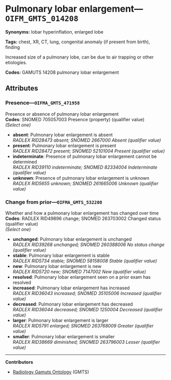 # Pulmonary lobar enlargement—`OIFM_GMTS_014208`

**Synonyms:** lobar hyperinflation, enlarged lobe

**Tags:** chest, XR, CT, lung, congenital anomaly (if present from birth), finding

Increased size of a pulmonary lobe, can be due to air trapping or other etiologies.

**Codes:** GAMUTS 14208 pulmonary lobar enlargement

## Attributes

### Presence—`OIFMA_GMTS_471958`

Presence or absence of pulmonary lobar enlargement  
**Codes**: SNOMED 705057003 Presence (property) (qualifier value)  
*(Select one)*

- **absent**: Pulmonary lobar enlargement is absent  
_RADLEX RID28473 absent; SNOMED 2667000 Absent (qualifier value)_
- **present**: Pulmonary lobar enlargement is present  
_RADLEX RID28472 present; SNOMED 52101004 Present (qualifier value)_
- **indeterminate**: Presence of pulmonary lobar enlargement cannot be determined  
_RADLEX RID39110 indeterminate; SNOMED 82334004 Indeterminate (qualifier value)_
- **unknown**: Presence of pulmonary lobar enlargement is unknown  
_RADLEX RID5655 unknown; SNOMED 261665006 Unknown (qualifier value)_

### Change from prior—`OIFMA_GMTS_532208`

Whether and how a pulmonary lobar enlargement has changed over time  
**Codes**: RADLEX RID49896 change; SNOMED 263703002 Changed status (qualifier value)  
*(Select one)*

- **unchanged**: Pulmonary lobar enlargement is unchanged  
_RADLEX RID39268 unchanged; SNOMED 260388006 No status change (qualifier value)_
- **stable**: Pulmonary lobar enlargement is stable  
_RADLEX RID5734 stable; SNOMED 58158008 Stable (qualifier value)_
- **new**: Pulmonary lobar enlargement is new  
_RADLEX RID5720 new; SNOMED 7147002 New (qualifier value)_
- **resolved**: Pulmonary lobar enlargement seen on a prior exam has resolved  
- **increased**: Pulmonary lobar enlargement has increased  
_RADLEX RID36043 increased; SNOMED 35105006 Increased (qualifier value)_
- **decreased**: Pulmonary lobar enlargement has decreased  
_RADLEX RID36044 decreased; SNOMED 1250004 Decreased (qualifier value)_
- **larger**: Pulmonary lobar enlargement is larger  
_RADLEX RID5791 enlarged; SNOMED 263768009 Greater (qualifier value)_
- **smaller**: Pulmonary lobar enlargement is smaller  
_RADLEX RID38669 diminished; SNOMED 263796003 Lesser (qualifier value)_

---

**Contributors**

- [Radiology Gamuts Ontology](https://gamuts.net/) (GMTS)